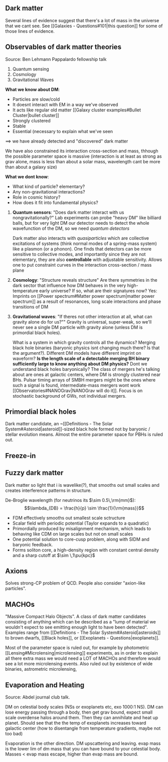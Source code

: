 ## Dark matter
Several lines of evidence suggest that there's a lot of mass in the universe that we cant see. See [[Galaxies - Questions#101|this question]] for some of those lines of evidence.

## Observables of dark matter theories
Source: Ben Lehmann Pappalardo fellowship talk
1. Quantum sensing
2. Cosmology
3. Gravitational Waves

**What we know about DM**:
- Particles are slow/cold
- It doesnt interact with EM in a way we've observed
- It acts like regular old matter [[Galaxy cluster examples#Bullet Cluster|bullet cluster]]
- Strongly clustered
- Stable
- Essential (necessary to explain what we've seen

$\implies$ we have already detected and "discovered" dark matter

We have also constrained its interaction cross-section and mass, thhough the possible parameter space is massive (interaction is at least as strong as grav alone, mass is less than about a solar mass, wavelength cant be more than about a galaxy size)

**What we dont know**:
- What kind of particle? elementary?
- Any non-gravitational interactions?
- Role in cosmic history?
- How does it fit into fundamental physics?

1. **Quantum sensors**: "Does dark matter interact with us nongravitationally?"
   Lab experiments can probe "heavy DM" like billiard balls, but for very light DM our detector needs to detect the whole wavefunction of the DM, so we need *quantum detectors*
   
   Dark matter also interacts with *quasiparticles* which are collective excitations of systems (think normal modes of a spring-mass system) like a plasmon (or a phonon). One finds that detectors can be more sensitive to collective modes, and importantly since they are not elementary, they are also **controllable** with adjustable sensitivity. Allows one to put constraint curves in the interaction cross-section / mass plane

2. **Cosmology**: "Structure reveals structure"
   Are there symmetries in the dark sector that influence how DM behaves in the very high-temperature early universe? If so, what are their signatures now? Yes: Imprints on [[Power spectrum#Matter power spectrum|matter power spectrum]] as a result of resonances, long scale interactions and phase transitions of DM

3. **Gravitational waves**: "If theres not other interaction at all, what can gravity alone do for us?""
   Gravity is universal, super-weak, so we'll never see a single DM particle with gravity alone (unless DM is primordial black holes).
   
   What is a system in which gravity controls all the dynamics? Merging black hole binaries (baryonic physics isnt changing much there? Is that the argument?). Different DM models have different imprint on waveform? **Is the length scale of a detectable merging BH binary sufficiently large to know anything about DM physics?** Dont we understand black holes baryonically? The class of mergers he's talking about are ones at galactic centers, where DM is strongly clustered near BHs. Pulsar timing arrays of SMBH mergers might be the ones where such a signal is found, intermediate-mass mergers wont work [[Observatories#NANOGrav|NANOGrav will do it]]. Focus is on stochastic background of GWs, not individual mergers. 


## Primordial black holes
Dark matter candidate, an ~[[Definitions - The Solar System#Asteroid|asteroid]]-sized black hole formed not by baryonic / stellar evolution means. Almost the entire parameter space for PBHs is ruled out.


## Freeze-in


## Fuzzy dark matter
Dark matter so light that i is wavelike(?), that smooths out small scales and creates interference patterns in structure.

De-Broglie wavelength (for neutrinos its $\sim 0.5\,\rm{mm}$):$$\lambda_{DB} = \frac{h}{p} \sim \frac{1}{\rm{mass}}$$
- FDM effectively smooths out smallest scale sctructure
- Scalar field with periodic potential (Taylor expands to a quadratic)
- Primordially produced by misalignment mechanism, which leads to behaving like CDM on large scales but not on small scales
- One potential solution to core-cusp problem, along with SIDM and baryonic feedback.
- Forms soliton core, a high-density region with constant central density and a sharp cutoff at $\sim \,1\pu{kpc}$ 


## Axions
Solves strong-CP problem of QCD. People also consider "axion-like particles".


## MACHOs
"Massive Compact Halo Objects". A class of dark matter candidates consisting of anything which can be described as a "lump of material we wouldn't expect to see emitting enough light to have been detected". Examples range from [[Definitions - The Solar System#Asteroid|asteroids]] to brown dwarfs, [[Black holes]], or [[Exoplanets - Questions|exoplanets]]. 

Most of the parameter space is ruled out, for example by photometric [[Lensing#Microlensing|microlensing]] experiments, as in order to explain all there extra mass we would need a LOT of MACHOs and therefore would see a lot more microlensing events. Also ruled out by existence of wide binaries, astrometric microlensing, 


## Evaporation and Heating
Source: Abdel journal club talk.

DM on celestial body scales (NSs or exoplanets etc, exo 1000:1 NS). DM can lose energy passing through a body, then get grav bound, expect small scale overdense halos around them. Then they can annihilate and heat up planet. Should see that the the temp of exoplanets increases toward galactic center (how to disentangle from temperature gradients, maybe not too bad)

Evaporation is the other direction. DM upscattering and leaving. evap mass is the lower lim of dm mass that you can have bound to your celestial body. Masses < evap mass escape, higher than evap mass are bound.